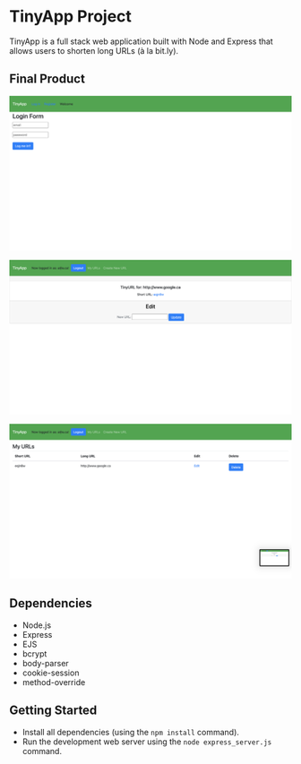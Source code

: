 # TinyApp Project

TinyApp is a full stack web application built with Node and Express that allows users to shorten long URLs (à la bit.ly).

## Final Product

!["Picture of the Login Page"](https://github.com/JoshuaHaughton/tinyapp/blob/main/docs/login.png?raw=true)

!["Page where you can edit your URLs"](https://github.com/JoshuaHaughton/tinyapp/blob/main/docs/edit-URL.png?raw=true)

!["Shows all URLs you have access to"](https://github.com/JoshuaHaughton/tinyapp/blob/main/docs/URLs.png?raw=true)

## Dependencies

- Node.js
- Express
- EJS
- bcrypt
- body-parser
- cookie-session
- method-override

## Getting Started

- Install all dependencies (using the `npm install` command).
- Run the development web server using the `node express_server.js` command.